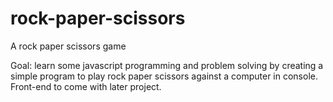 # rock-paper-scissors
A rock paper scissors game

Goal: learn some javascript programming and problem solving by creating a simple program to play rock paper scissors against a computer in console. Front-end to come with later project.